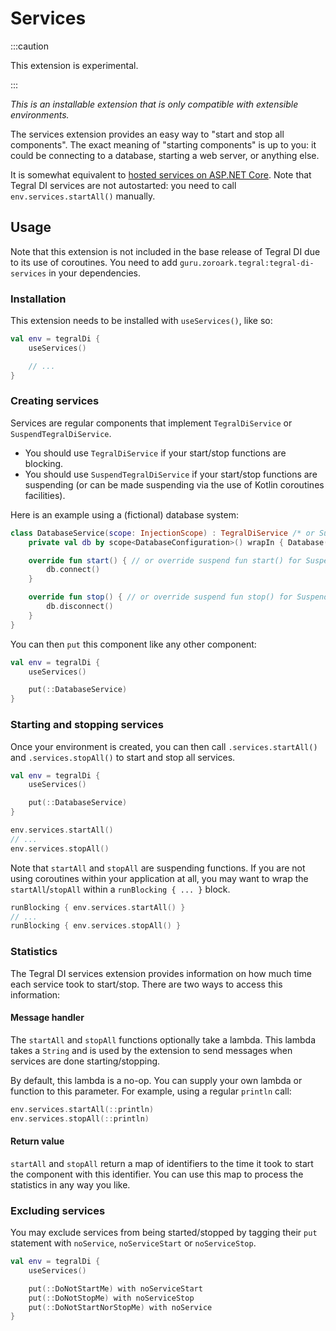 # Services

:::caution

This extension is experimental.

:::

*This is an installable extension that is only compatible with extensible environments.*

The services extension provides an easy way to "start and stop all components". The exact meaning of "starting components" is up to you: it could be connecting to a database, starting a web server, or anything else.

It is somewhat equivalent to [hosted services on ASP.NET Core](https://docs.microsoft.com/en-us/aspnet/core/fundamentals/host/hosted-services). Note that Tegral DI services are not autostarted: you need to call `env.services.startAll()` manually.

## Usage

Note that this extension is not included in the base release of Tegral DI due to its use of coroutines. You need to add `guru.zoroark.tegral:tegral-di-services` in your dependencies.

### Installation

This extension needs to be installed with `useServices()`, like so:

```kotlin
val env = tegralDi {
    useServices()

    // ...
}
```

### Creating services

Services are regular components that implement `TegralDiService` or `SuspendTegralDiService`.

* You should use `TegralDiService` if your start/stop functions are blocking.
* You should use `SuspendTegralDiService` if your start/stop functions are suspending (or can be made suspending via the use of Kotlin coroutines facilities).

Here is an example using a (fictional) database system:

```kotlin
class DatabaseService(scope: InjectionScope) : TegralDiService /* or SuspendTegralDiService */ {
    private val db by scope<DatabaseConfiguration>() wrapIn { Database(it) }

    override fun start() { // or override suspend fun start() for SuspendTegralDiService
        db.connect()
    }

    override fun stop() { // or override suspend fun stop() for SuspendTegralDiService
        db.disconnect()
    }
}
```

You can then `put` this component like any other component:

```kotlin
val env = tegralDi {
    useServices()

    put(::DatabaseService)
}
```

### Starting and stopping services

Once your environment is created, you can then call `.services.startAll()` and `.services.stopAll()` to start and stop all services.


```kotlin
val env = tegralDi {
    useServices()

    put(::DatabaseService)
}

env.services.startAll()
// ...
env.services.stopAll()
```

Note that `startAll` and `stopAll` are suspending functions. If you are not using coroutines within your application at all, you may want to wrap the `startAll`/`stopAll` within a `runBlocking { ... }` block.

```kotlin
runBlocking { env.services.startAll() }
// ...
runBlocking { env.services.stopAll() }
```

### Statistics

The Tegral DI services extension provides information on how much time each service took to start/stop. There are two ways to access this information:

#### Message handler

The `startAll` and `stopAll` functions optionally take a lambda. This lambda takes a `String` and is used by the extension to send messages when services are done starting/stopping.

By default, this lambda is a no-op. You can supply your own lambda or function to this parameter. For example, using a regular `println` call:

```kotlin
env.services.startAll(::println)
env.services.stopAll(::println)
```

#### Return value

`startAll` and `stopAll` return a map of identifiers to the time it took to start the component with this identifier. You can use this map to process the statistics in any way you like.

### Excluding services

You may exclude services from being started/stopped by tagging their `put` statement with `noService`, `noServiceStart` or `noServiceStop`.

```kotlin
val env = tegralDi {
    useServices()

    put(::DoNotStartMe) with noServiceStart
    put(::DoNotStopMe) with noServiceStop
    put(::DoNotStartNorStopMe) with noService
}
```
